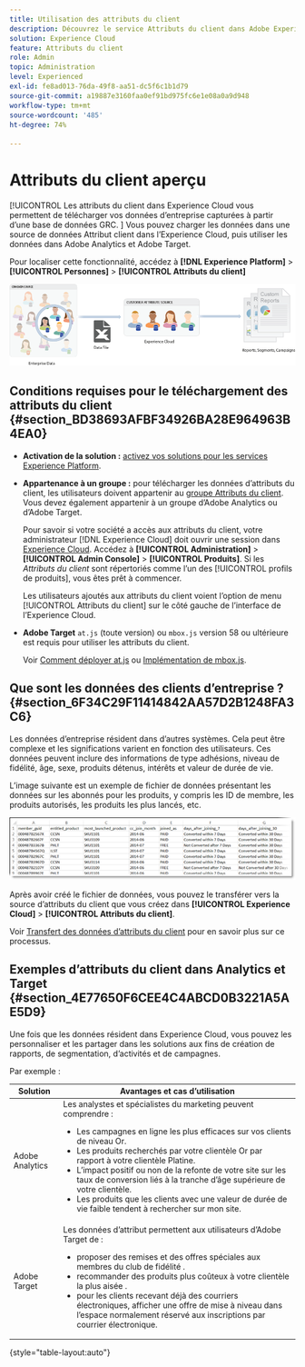 ```yaml
---
title: Utilisation des attributs du client
description: Découvrez le service Attributs du client dans Adobe Experience Cloud. Découvrez comment télécharger des données d’attributs du client pour les utiliser dans Adobe Analytics et Adobe Target.
solution: Experience Cloud
feature: Attributs du client
role: Admin
topic: Administration
level: Experienced
exl-id: fe8ad013-76da-49f8-aa51-dc5f6c1b1d79
source-git-commit: a19887e3160faa0ef91bd975fc6e1e08a0a9d948
workflow-type: tm+mt
source-wordcount: '485'
ht-degree: 74%

---
```


# Attributs du client aperçu

[!UICONTROL Les attributs du client dans Experience Cloud vous permettent de télécharger vos données d’entreprise capturées à partir d’une base de données GRC. ] Vous pouvez charger les données dans une source de données Attribut client dans l’Experience Cloud, puis utiliser les données dans Adobe Analytics et Adobe Target.

Pour localiser cette fonctionnalité, accédez à **[!DNL Experience Platform]** > **[!UICONTROL Personnes]** > **[!UICONTROL Attributs du client]**

![](assets/custom_reports.png)

## Conditions requises pour le téléchargement des attributs du client {#section_BD38693AFBF34926BA28E964963B4EA0}

* **Activation de la solution :** [activez vos solutions pour les services Experience Platform](core-services.md#concept_07ED1D5C64234E77976E6D572E78FB9C).

* **Appartenance à un groupe :** pour télécharger les données d’attributs du client, les utilisateurs doivent appartenir au [groupe Attributs du client](admin-getting-started.md#task_3295A85536BF48899A1AB40D207E77E9). Vous devez également appartenir à un groupe d’Adobe Analytics ou d’Adobe Target.

   Pour savoir si votre société a accès aux attributs du client, votre administrateur [!DNL Experience Cloud] doit ouvrir une session dans [Experience Cloud](https://experience.adobe.com). Accédez à **[!UICONTROL Administration]** > **[!UICONTROL Admin Console]** > **[!UICONTROL Produits]**. Si les *Attributs du client* sont répertoriés comme l’un des [!UICONTROL profils de produits], vous êtes prêt à commencer.

   Les utilisateurs ajoutés aux attributs du client voient l’option de menu [!UICONTROL Attributs du client] sur le côté gauche de l’interface de l’Experience Cloud.

* **Adobe Target** `at.js` (toute version) ou `mbox.js` version 58 ou ultérieure est requis pour utiliser les attributs du client.

   Voir [Comment déployer at.js](https://experienceleague.adobe.com/docs/target/using/implement-target/client-side/deploy-at-js/how-to-deployatjs.html?lang=en) ou [Implémentation de mbox.js](https://experienceleague.adobe.com/docs/target/using/implement-target/client-side/mbox-implement/mbox-download.html?lang=en).

## Que sont les données des clients d’entreprise ?  {#section_6F34C29F11414842AA57D2B1248FA3C6}

Les données d’entreprise résident dans d’autres systèmes. Cela peut être complexe et les significations varient en fonction des utilisateurs. Ces données peuvent inclure des informations de type adhésions, niveau de fidélité, âge, sexe, produits détenus, intérêts et valeur de durée de vie.

L’image suivante est un exemple de fichier de données présentant les données sur les abonnés pour les produits, y compris les ID de membre, les produits autorisés, les produits les plus lancés, etc.

![](assets/01_crs_usecase.png)

Après avoir créé le fichier de données, vous pouvez le transférer vers la source d’attributs du client que vous créez dans **[!UICONTROL Experience Cloud]** > **[!UICONTROL Attributs du client]**.

Voir [Transfert des données d’attributs du client](t-crs-usecase.md#task_BCC327B2A0EF4A1BBB2934013AB92B78) pour en savoir plus sur ce processus.

## Exemples d’attributs du client dans Analytics et Target {#section_4E77650F6CEE4C4ABCD0B3221A5AE5D9}

Une fois que les données résident dans Experience Cloud, vous pouvez les personnaliser et les partager dans les solutions aux fins de création de rapports, de segmentation, d’activités et de campagnes.

Par exemple :

| Solution | Avantages et cas d’utilisation |
|--- |--- |
| Adobe Analytics | Les analystes et spécialistes du marketing peuvent comprendre :<ul><li>Les campagnes en ligne les plus efficaces sur vos clients de niveau Or.</li><li>Les produits recherchés par votre clientèle Or par rapport à votre clientèle Platine.</li><li>L’impact positif ou non de la refonte de votre site sur les taux de conversion liés à la tranche d’âge supérieure de votre clientèle.</li><li>Les produits que les clients avec une valeur de durée de vie faible tendent à rechercher sur mon site.</li></ul> |
| Adobe Target | Les données d’attribut permettent aux utilisateurs d’Adobe Target de :<ul><li>proposer des remises et des offres spéciales aux membres du club de fidélité .</li><li>recommander des produits plus coûteux à votre clientèle la plus aisée .</li><li>pour les clients recevant déjà des courriers électroniques, afficher une offre de mise à niveau dans l’espace normalement réservé aux inscriptions par courrier électronique.</li></ul> |

{style=&quot;table-layout:auto&quot;}

